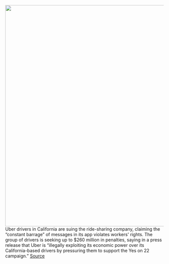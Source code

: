 <img src='https://cdn.vox-cdn.com/thumbor/vDB8jBRzgygNWg6QOuw_iLji6jg=/0x0:2040x1360/1200x800/filters:focal(857x517:1183x843)/cdn.vox-cdn.com/uploads/chorus_image/image/67674268/acastro_180927_1777_uber_0002.0.jpg' width='700px' /><br/>
Uber drivers in California are suing the ride-sharing company, claiming the “constant barrage” of messages in its app violates workers' rights. The group of drivers is seeking up to $260 million in penalties, saying in a press release that Uber is “illegally exploiting its economic power over its California-based drivers by pressuring them to support the Yes on 22 campaign.”
<a href='https://www.theverge.com/2020/10/22/21529082/uber-drivers-lawsuit-prop-22-alerts-california-gig-workers'> Source <a/>
